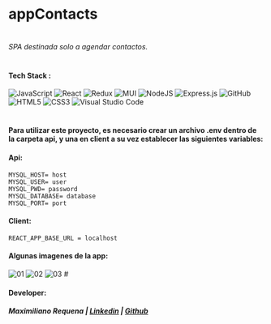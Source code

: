 # appContacts

#

###### SPA destinada solo a agendar contactos. 

#


#### Tech Stack :

![JavaScript](https://img.shields.io/badge/javascript-%23323330.svg?style=flat&logo=Javascript&logoColor=%23F7DF1E) ![React](https://img.shields.io/badge/react-%2320232a.svg?style=flat&logo=React&logoColor=%2361DAFB) ![Redux](https://img.shields.io/badge/Redux-%23593d88.svg?style=flat&logo=redux&logoColor=white) ![MUI](https://img.shields.io/badge/MUI-%230081CB.svg?style=flat&logo=Material-ui&logoColor=white) ![NodeJS](https://img.shields.io/badge/node.js-6DA55F?style=flat&logo=Node.js&logoColor=white) ![Express.js](https://img.shields.io/badge/express.js-%23404d59.svg?style=flat&logo=Express&logoColor=%2361DAFB) ![GitHub](https://img.shields.io/badge/Github-%23121011.svg?style=flat&logo=github&logoColor=white)  ![HTML5](https://img.shields.io/badge/html5-%23E34F26.svg?style=flat&logo=HTML5&logoColor=white) ![CSS3](https://img.shields.io/badge/css3-%231572B6.svg?style=flat&logo=CSS3&logoColor=white)
![Visual Studio Code](https://img.shields.io/badge/Visual%20Studio%20Code-0078d7.svg?style=flat&logo=VS-Code&logoColor=white)
#

#### Para utilizar este proyecto, es necesario crear un archivo .env dentro de la carpeta api, y una en client a su vez establecer las siguientes variables:

#### Api:
```
MYSQL_HOST= host
MYSQL_USER= user
MYSQL_PWD= password
MYSQL_DATABASE= database
MYSQL_PORT= port
```
#### Client: 
```
REACT_APP_BASE_URL = localhost
```

#### Algunas imagenes de la app: 

<img src="https://i.ibb.co/KDzCMfh/01.png" alt="01" border="0">
<img src="https://i.ibb.co/mRkW8m4/02.png" alt="02" border="0">
<img src="https://i.ibb.co/pn4dDDx/03.png" alt="03" border="0">
#

#### Developer: 

##### Maximiliano Requena  | [Linkedin](https://www.linkedin.com/in/maximilianorequena/) | [Github](https://github.com/maxxrequena)

#
